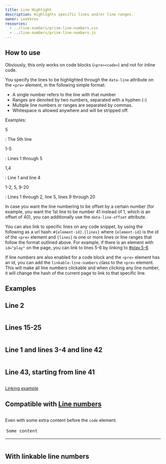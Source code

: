 ```yaml
---
title: Line Highlight
description: Highlights specific lines and/or line ranges.
owner: LeaVerou
resources:
  - ../line-numbers/prism-line-numbers.css
  - ../line-numbers/prism-line-numbers.js
---
```


<section class="language-markup">

# How to use

Obviously, this only works on code blocks (`<pre><code>`) and not for inline code.

You specify the lines to be highlighted through the `data-line` attribute on the `<pre>` element, in the following simple format:

- A single number refers to the line with that number
- Ranges are denoted by two numbers, separated with a hyphen (-)
- Multiple line numbers or ranges are separated by commas.
- Whitespace is allowed anywhere and will be stripped off.

Examples:

5

: The 5th line

1-5

: Lines 1 through 5

1,4

: Line 1 and line 4

1-2, 5, 9-20

: Lines 1 through 2, line 5, lines 9 through 20

In case you want the line numbering to be offset by a certain number (for example, you want the 1st line to be number 41 instead of 1, which is an offset of 40), you can additionally use the `data-line-offset` attribute.

You can also link to specific lines on any code snippet, by using the following as a url hash: `#{element-id}.{lines}` where `{element-id}` is the id of the `<pre>` element and `{lines}` is one or more lines or line ranges that follow the format outlined above. For example, if there is an element with `id="play"` on the page, you can link to lines 5-6 by linking to [#play.5-6](#play.5-6)

If line numbers are also enabled for a code block and the `<pre>` element has an id, you can add the `linkable-line-numbers` class to the `<pre>` element. This will make all line numbers clickable and when clicking any line number, it will change the hash of the current page to link to that specific line.

</section>

<section>

# Examples

## Line 2

<pre data-line="2" data-src="./prism-line-highlight.js" id="play"></pre>

## Lines 15-25

<pre data-line="15-25" data-src="./prism-line-highlight.js"></pre>

## Line 1 and lines 3-4 and line 42

<pre data-line="1,3-4,42" data-src="./prism-line-highlight.js"></pre>

## Line 43, starting from line 41

<pre data-line="43" data-line-offset="40" data-src="./prism-line-highlight.js"></pre>

[Linking example](#play.50-55,60)

## Compatible with [Line numbers](/line-numbers)

<pre class="line-numbers" data-src="../line-numbers/index.html" data-line="1" data-start="-5" style="white-space: pre-wrap"></pre>

Even with some extra content before the `code` element.

<pre class="line-numbers" data-line="7"><div style="padding: .25em">Some content</div><hr/><code class="language-markup" id="foo"></code></pre>
<script>document.querySelector("#foo").textContent = document.documentElement.innerHTML;</script>

## With linkable line numbers

<pre id="linkable" class="line-numbers linkable-line-numbers" data-start="20" data-src="./prism-line-highlight.js"></pre>

</section>
